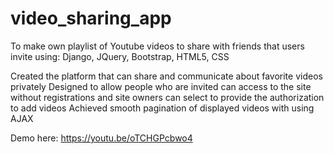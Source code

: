 # video_sharing_app
To make own playlist of Youtube videos to share with friends that users invite using: Django, JQuery, Bootstrap, HTML5, CSS

Created the platform that can share and communicate about favorite videos privately 
Designed to allow people who are invited can access to the site without registrations and site owners can select to provide the authorization to add videos
Achieved smooth pagination of displayed videos with using AJAX

Demo here: https://youtu.be/oTCHGPcbwo4

